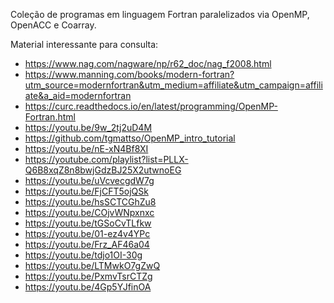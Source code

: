 Coleção de programas em linguagem Fortran paralelizados via OpenMP, OpenACC e Coarray.

Material interessante para consulta:

- https://www.nag.com/nagware/np/r62_doc/nag_f2008.html
- https://www.manning.com/books/modern-fortran?utm_source=modernfortran&utm_medium=affiliate&utm_campaign=affiliate&a_aid=modernfortran
- https://curc.readthedocs.io/en/latest/programming/OpenMP-Fortran.html
- https://youtu.be/9w_2tj2uD4M
- https://github.com/tgmattso/OpenMP_intro_tutorial
- https://youtu.be/nE-xN4Bf8XI
- https://youtube.com/playlist?list=PLLX-Q6B8xqZ8n8bwjGdzBJ25X2utwnoEG
- https://youtu.be/uVcvecgdW7g
- https://youtu.be/FjCFT5ojQSk
- https://youtu.be/hsSCTCGhZu8
- https://youtu.be/COjvWNpxnxc
- https://youtu.be/tGSoCvTLfkw
- https://youtu.be/01-ez4v4YPc
- https://youtu.be/Frz_AF46a04
- https://youtu.be/tdjo1OI-30g
- https://youtu.be/LTMwkO7gZwQ
- https://youtu.be/PxmvTsrCTZg
- https://youtu.be/4Gp5YJfinOA
